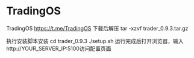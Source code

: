 # TradingOS
TradingOS
https://t.me/TradingOS
下载后解压
tar -xzvf trader_0.9.3.tar.gz

执行安装脚本安装
cd trader_0.9.3
./setup.sh
运行完成后打开浏览器，输入http://YOUR_SERVER_IP:5100访问配置页面
